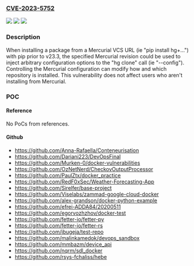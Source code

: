 ### [CVE-2023-5752](https://cve.mitre.org/cgi-bin/cvename.cgi?name=CVE-2023-5752)
![](https://img.shields.io/static/v1?label=Product&message=pip&color=blue)
![](https://img.shields.io/static/v1?label=Version&message=&color=brightgreen)
![](https://img.shields.io/static/v1?label=Vulnerability&message=CWE-77%20Improper%20Neutralization%20of%20Special%20Elements%20used%20in%20a%20Command%20('Command%20Injection')&color=brightgreen)

### Description

When installing a package from a Mercurial VCS URL  (ie "pip install hg+...") with pip prior to v23.3, the specified Mercurial revision could be used to inject arbitrary configuration options to the "hg clone" call (ie "--config"). Controlling the Mercurial configuration can modify how and which repository is installed. This vulnerability does not affect users who aren't installing from Mercurial.

### POC

#### Reference
No PoCs from references.

#### Github
- https://github.com/Anna-Rafaella/Conteneurisation
- https://github.com/Dariani223/DevOpsFinal
- https://github.com/Murken-0/docker-vulnerabilities
- https://github.com/OzNetNerd/CheckovOutputProcessor
- https://github.com/PaulZtx/docker_practice
- https://github.com/RedF0xSec/Weather-Forecasting-App
- https://github.com/Sirelfer/base-project
- https://github.com/Viselabs/zammad-google-cloud-docker
- https://github.com/alex-grandson/docker-python-example
- https://github.com/efrei-ADDA84/20200511
- https://github.com/egorvozhzhov/docker-test
- https://github.com/fetter-io/fetter-py
- https://github.com/fetter-io/fetter-rs
- https://github.com/jbugeja/test-repo
- https://github.com/malinkamedok/devops_sandbox
- https://github.com/mmbazm/device_api
- https://github.com/nqrm/sdl_docker
- https://github.com/rsys-fchaliss/hebe

